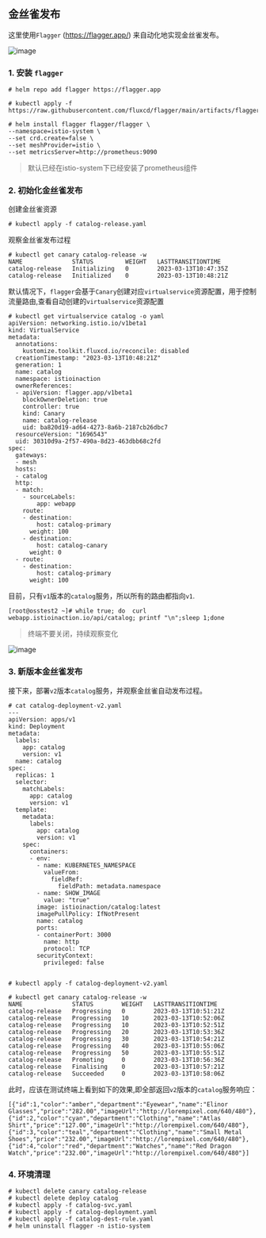## 金丝雀发布

这里使用`Flagger` (https://flagger.app/) 来自动化地实现金丝雀发布。

![image](https://user-images.githubusercontent.com/4653664/224696379-02c57b5d-2d97-49e7-afe1-dc8da2612c85.png)


### 1. 安装 `flagger`

```
# helm repo add flagger https://flagger.app

# kubectl apply -f https://raw.githubusercontent.com/fluxcd/flagger/main/artifacts/flagger/crd.yaml

# helm install flagger flagger/flagger \
--namespace=istio-system \
--set crd.create=false \
--set meshProvider=istio \
--set metricsServer=http://prometheus:9090

```
> 默认已经在istio-system下已经安装了prometheus组件

### 2. 初始化金丝雀发布

创建金丝雀资源

```
# kubectl apply -f catalog-release.yaml
```

观察金丝雀发布过程

```
# kubectl get canary catalog-release -w
NAME              STATUS         WEIGHT   LASTTRANSITIONTIME
catalog-release   Initializing   0        2023-03-13T10:47:35Z
catalog-release   Initialized    0        2023-03-13T10:48:21Z
```

默认情况下，`flagger`会基于`Canary`创建对应`virtualservice`资源配置，用于控制流量路由,查看自动创建的`virtualservice`资源配置

```
# kubectl get virtualservice catalog -o yaml
apiVersion: networking.istio.io/v1beta1
kind: VirtualService
metadata:
  annotations:
    kustomize.toolkit.fluxcd.io/reconcile: disabled
  creationTimestamp: "2023-03-13T10:48:21Z"
  generation: 1
  name: catalog
  namespace: istioinaction
  ownerReferences:
  - apiVersion: flagger.app/v1beta1
    blockOwnerDeletion: true
    controller: true
    kind: Canary
    name: catalog-release
    uid: ba820d19-ad64-4273-8a6b-2187cb26dbc7
  resourceVersion: "1696543"
  uid: 30310d9a-2f57-490a-8d23-463dbb68c2fd
spec:
  gateways:
  - mesh
  hosts:
  - catalog
  http:
  - match:
    - sourceLabels:
        app: webapp
    route:
    - destination:
        host: catalog-primary
      weight: 100
    - destination:
        host: catalog-canary
      weight: 0
  - route:
    - destination:
        host: catalog-primary
      weight: 100

```

目前，只有`v1`版本的`catalog`服务，所以所有的路由都指向`v1`.

```
[root@osstest2 ~]# while true; do  curl webapp.istioinaction.io/api/catalog; printf "\n";sleep 1;done
```
> 终端不要关闭，持续观察变化

![image](https://user-images.githubusercontent.com/4653664/224697502-b04f1850-3905-4994-afef-c2f9225adfd6.png)

### 3. 新版本金丝雀发布

接下来，部署`v2`版本`catalog`服务，并观察金丝雀自动发布过程。

```
# cat catalog-deployment-v2.yaml
---
apiVersion: apps/v1
kind: Deployment
metadata:
  labels:
    app: catalog
    version: v1
  name: catalog
spec:
  replicas: 1
  selector:
    matchLabels:
      app: catalog
      version: v1
  template:
    metadata:
      labels:
        app: catalog
        version: v1
    spec:
      containers:
      - env:
        - name: KUBERNETES_NAMESPACE
          valueFrom:
            fieldRef:
              fieldPath: metadata.namespace
        - name: SHOW_IMAGE
          value: "true"
        image: istioinaction/catalog:latest
        imagePullPolicy: IfNotPresent
        name: catalog
        ports:
        - containerPort: 3000
          name: http
          protocol: TCP
        securityContext:
          privileged: false


# kubectl apply -f catalog-deployment-v2.yaml

# kubectl get canary catalog-release -w
NAME              STATUS        WEIGHT   LASTTRANSITIONTIME
catalog-release   Progressing   0        2023-03-13T10:51:21Z
catalog-release   Progressing   10       2023-03-13T10:52:06Z
catalog-release   Progressing   10       2023-03-13T10:52:51Z
catalog-release   Progressing   20       2023-03-13T10:53:36Z
catalog-release   Progressing   30       2023-03-13T10:54:21Z
catalog-release   Progressing   40       2023-03-13T10:55:06Z
catalog-release   Progressing   50       2023-03-13T10:55:51Z
catalog-release   Promoting     0        2023-03-13T10:56:36Z
catalog-release   Finalising    0        2023-03-13T10:57:21Z
catalog-release   Succeeded     0        2023-03-13T10:58:06Z
```

此时，应该在测试终端上看到如下的效果,即全部返回`v2`版本的`catalog`服务响应：

```
[{"id":1,"color":"amber","department":"Eyewear","name":"Elinor Glasses","price":"282.00","imageUrl":"http://lorempixel.com/640/480"},{"id":2,"color":"cyan","department":"Clothing","name":"Atlas Shirt","price":"127.00","imageUrl":"http://lorempixel.com/640/480"},{"id":3,"color":"teal","department":"Clothing","name":"Small Metal Shoes","price":"232.00","imageUrl":"http://lorempixel.com/640/480"},{"id":4,"color":"red","department":"Watches","name":"Red Dragon Watch","price":"232.00","imageUrl":"http://lorempixel.com/640/480"}]

```

### 4. 环境清理

```
# kubectl delete canary catalog-release
# kubectl delete deploy catalog
# kubectl apply -f catalog-svc.yaml
# kubectl apply -f catalog-deployment.yaml
# kubectl apply -f catalog-dest-rule.yaml
# helm uninstall flagger -n istio-system
```

